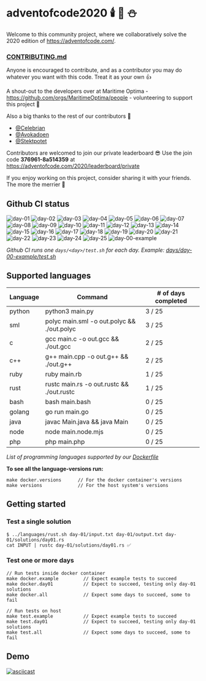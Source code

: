 # adventofcode2020 🕯️ 🎄 ⛄

Welcome to this community project, where we collaboratively solve the 2020 edition of https://adventofcode.com/.

### [CONTRIBUTING.md](./CONTRIBUTING.md)

Anyone is encouraged to contribute, and as a contributor you may do whatever you want with this code. Treat it as your own :+1:

A shout-out to the developers over at Maritime Optima - https://github.com/orgs/MaritimeOptima/people - volunteering to support this project :pray:

Also a big thanks to the rest of our contributors :tada:
- [@Celebrian](https://github.com/Celebrian)
- [@Avokadoen](https://github.com/Avokadoen)
- [@Stektpotet](https://github.com/Stektpotet)

Contributors are welcomed to join our private leaderboard :sunglasses: Use the join code **376961-8a514359** at https://adventofcode.com/2020/leaderboard/private

If you enjoy working on this project, consider sharing it with your friends. The more the merrier 🚀

## Github CI status

![day-01](https://github.com/Arxcis/adventofcode2020/workflows/day-01/badge.svg)
![day-02](https://github.com/Arxcis/adventofcode2020/workflows/day-02/badge.svg)
![day-03](https://github.com/Arxcis/adventofcode2020/workflows/day-03/badge.svg)
![day-04](https://github.com/Arxcis/adventofcode2020/workflows/day-04/badge.svg)
![day-05](https://github.com/Arxcis/adventofcode2020/workflows/day-05/badge.svg)
![day-06](https://github.com/Arxcis/adventofcode2020/workflows/day-06/badge.svg)
![day-07](https://github.com/Arxcis/adventofcode2020/workflows/day-07/badge.svg)
![day-08](https://github.com/Arxcis/adventofcode2020/workflows/day-08/badge.svg)
![day-09](https://github.com/Arxcis/adventofcode2020/workflows/day-09/badge.svg)
![day-10](https://github.com/Arxcis/adventofcode2020/workflows/day-10/badge.svg)
![day-11](https://github.com/Arxcis/adventofcode2020/workflows/day-11/badge.svg)
![day-12](https://github.com/Arxcis/adventofcode2020/workflows/day-12/badge.svg)
![day-13](https://github.com/Arxcis/adventofcode2020/workflows/day-13/badge.svg)
![day-14](https://github.com/Arxcis/adventofcode2020/workflows/day-14/badge.svg)
![day-15](https://github.com/Arxcis/adventofcode2020/workflows/day-15/badge.svg)
![day-16](https://github.com/Arxcis/adventofcode2020/workflows/day-16/badge.svg)
![day-17](https://github.com/Arxcis/adventofcode2020/workflows/day-17/badge.svg)
![day-18](https://github.com/Arxcis/adventofcode2020/workflows/day-18/badge.svg)
![day-19](https://github.com/Arxcis/adventofcode2020/workflows/day-19/badge.svg)
![day-20](https://github.com/Arxcis/adventofcode2020/workflows/day-20/badge.svg)
![day-21](https://github.com/Arxcis/adventofcode2020/workflows/day-21/badge.svg)
![day-22](https://github.com/Arxcis/adventofcode2020/workflows/day-22/badge.svg)
![day-23](https://github.com/Arxcis/adventofcode2020/workflows/day-23/badge.svg)
![day-24](https://github.com/Arxcis/adventofcode2020/workflows/day-24/badge.svg)
![day-25](https://github.com/Arxcis/adventofcode2020/workflows/day-25/badge.svg)
![day-00-example](https://github.com/Arxcis/adventofcode2020/workflows/day-00-example/badge.svg)

*Github CI runs one `days/<day>/test.sh` for each day. Example: [days/day-00-example/test.sh](./days/day-01/test.sh)*


## Supported languages

| Language | Command                                        | # of days completed |
|----------|------------------------------------------------|---------------------|
| python   | python3 main.py                                |        3 / 25       |
| sml      | polyc   main.sml -o out.polyc && ./out.polyc   |        3 / 25       |
| c        | gcc     main.c -o out.gcc && ./out.gcc         |        2 / 25       |
| c++      | g++     main.cpp -o out.g++ && ./out.g++       |        2 / 25       |
| ruby     | ruby    main.rb                                |        1 / 25       |
| rust     | rustc   main.rs -o out.rustc && ./out.rustc    |        1 / 25       |
| bash     | bash    main.bash                              |        0 / 25       |
| golang   | go run  main.go                                |        0 / 25       |
| java     | javac   Main.java && java Main                 |        0 / 25       |
| node     | node    main.node.mjs                          |        0 / 25       |
| php      | php     main.php                               |        0 / 25       |

*List of programming languages supported by our [Dockerfile](./Dockerfile)*


**To see all the language-versions run:**
```
make docker.versions      // For the docker container's versions
make versions             // For the host system's versions
```

## Getting started

### Test a single solution

```
$ ../languages/rust.sh day-01/input.txt day-01/output.txt day-01/solutions/day01.rs
cat INPUT | rustc day-01/solutions/day01.rs ✅
```

### Test one or more days
```
// Run tests inside docker container
make docker.example         // Expect example tests to succeed
make docker.day01           // Expect to succeed, testing only day-01 solutions
make docker.all             // Expect some days to succeed, some to fail

// Run tests on host
make test.example           // Expect example tests to succeed
make test.day01             // Expect to succeed, testing only day-01 solutions
make test.all               // Expect some days to succeed, some to fail
```

## Demo

[![asciicast](https://asciinema.org/a/qVa7n8LmDnynRuBRvZzY5Kr7N.svg)](https://asciinema.org/a/qVa7n8LmDnynRuBRvZzY5Kr7N)
